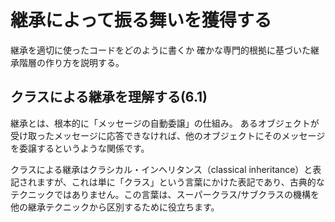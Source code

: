 # 継承によって振る舞いを獲得する

継承を適切に使ったコードをどのように書くか
確かな専門的根拠に基づいた継承階層の作り方を説明する。

## クラスによる継承を理解する(6.1)

継承とは、根本的に「メッセージの自動委譲」の仕組み。
あるオブジェクトが受け取ったメッセージに応答できなければ、他のオブジェクトにそのメッセージを委譲するというような関係です。

クラスによる継承はクラシカル・インヘリタンス（classical inheritance）と表記されますが、これは単に「クラス」という言葉にかけた表記であり、古典的なテクニックではありません。この言葉は、スーパークラス/サブクラスの機構を他の継承テクニックから区別するために役立ちます。
